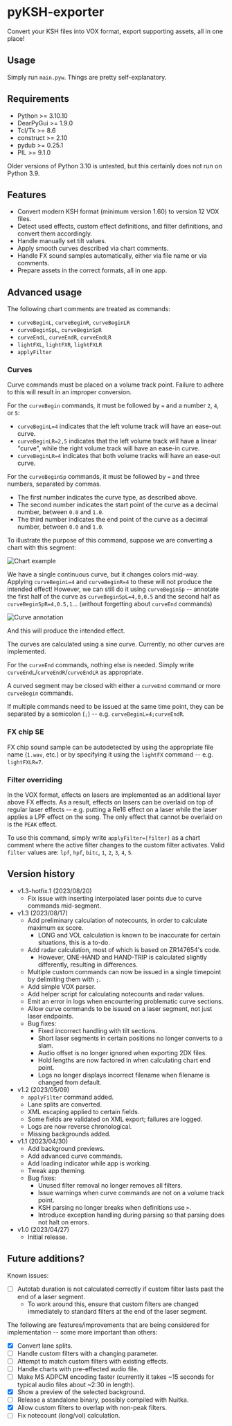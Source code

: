 # pyKSH-exporter

Convert your KSH files into VOX format, export supporting assets, all in one place!

## Usage

Simply run `main.pyw`. Things are pretty self-explanatory.

## Requirements

- Python >= 3.10.10
- DearPyGui >= 1.9.0
- Tcl/Tk >= 8.6
- construct >= 2.10
- pydub >= 0.25.1
- PIL >= 9.1.0

Older versions of Python 3.10 is untested, but this certainly does not run on Python 3.9.

## Features

- Convert modern KSH format (minimum version 1.60) to version 12 VOX files.
- Detect used effects, custom effect definitions, and filter definitions, and convert them accordingly.
- Handle manually set tilt values.
- Apply smooth curves described via chart comments.
- Handle FX sound samples automatically, either via file name or via comments.
- Prepare assets in the correct formats, all in one app.

## Advanced usage

The following chart comments are treated as commands:
- `curveBeginL`, `curveBeginR`, `curveBeginLR`
- `curveBeginSpL`, `curveBeginSpR`
- `curveEndL`, `curveEndR`, `curveEndLR`
- `lightFXL`, `lightFXR`, `lightFXLR`
- `applyFilter`

### Curves

Curve commands must be placed on a volume track point. Failure to adhere to this will result in an improper conversion.

For the `curveBegin` commands, it must be followed by `=` and a number `2`, `4`, or `5`:
- `curveBeginL=4` indicates that the left volume track will have an ease-out curve.
- `curveBeginLR=2,5` indicates that the left volume track will have a linear "curve", while the right volume track will have an ease-in curve.
- `curveBeginLR=4` indicates that both volume tracks will have an ease-out curve.

For the `curveBeginSp` commands, it must be followed by `=` and three numbers, separated by commas.
- The first number indicates the curve type, as described above.
- The second number indicates the start point of the curve as a decimal number, between `0.0` and `1.0`.
- The third number indicates the end point of the curve as a decimal number, between `0.0` and `1.0`.

To illustrate the purpose of this command, suppose we are converting a chart with this segment:

![Chart example](https://silverhawke.s-ul.eu/tMOxmR43)

We have a single continuous curve, but it changes colors mid-way. Applying `curveBeginL=4` and `curveBeginR=4` to these will not produce the intended effect!
However, we can still do it using `curveBeginSp` -- annotate the first half of the curve as `curveBeginSpL=4,0,0.5` and the second half as `curveBeginSpR=4,0.5,1`... (without forgetting about `curveEnd` commands)

![Curve annotation](https://silverhawke.s-ul.eu/MwNl482C)

And this will produce the intended effect.

The curves are calculated using a sine curve. Currently, no other curves are implemented.

For the `curveEnd` commands, nothing else is needed. Simply write `curveEndL`/`curveEndR`/`curveEndLR` as appropriate.

A curved segment may be closed with either a `curveEnd` command or more `curveBegin` commands.

If multiple commands need to be issued at the same time point, they can be separated by a semicolon (`;`) -- e.g. `curveBeginL=4;curveEndR`.

### FX chip SE

FX chip sound sample can be autodetected by using the appropriate file name (`1.wav`, etc.) or by specifying it using the `lightFX` command -- e.g. `lightFXLR=7`.

### Filter overriding

In the VOX format, effects on lasers are implemented as an additional layer above FX effects.
As a result, effects on lasers can be overlaid on top of regular laser effects -- e.g. putting a Re16 effect on a laser while the laser applies a LPF effect on the song.
The only effect that cannot be overlaid on is the `PEAK` effect.

To use this command, simply write `applyFilter=[filter]` as a chart comment where the active filter changes to the custom filter activates.
Valid `filter` values are: `lpf`, `hpf`, `bitc`, `1`, `2`, `3`, `4`, `5`.

## Version history

- v1.3-hotfix.1 (2023/08/20)
  - Fix issue with inserting interpolated laser points due to curve commands mid-segment.
- v1.3 (2023/08/17)
  - Add preliminary calculation of notecounts, in order to calculate maximum ex score.
    - LONG and VOL calculation is known to be inaccurate for certain situations, this is a to-do.
  - Add radar calculation, most of which is based on ZR147654's code.
    - However, ONE-HAND and HAND-TRIP is calculated slightly differently, resulting in differences.
  - Multiple custom commands can now be issued in a single timepoint by delimiting them with `;`.
  - Add simple VOX parser.
  - Add helper script for calculating notecounts and radar values.
  - Emit an error in logs when encountering problematic curve sections.
  - Allow curve commands to be issued on a laser segment, not just laser endpoints.
  - Bug fixes:
    - Fixed incorrect handling with tilt sections.
    - Short laser segments in certain positions no longer converts to a slam.
    - Audio offset is no longer ignored when exporting 2DX files.
    - Hold lengths are now factored in when calculating chart end point.
    - Logs no longer displays incorrect filename when filename is changed from default.
- v1.2 (2023/05/09)
  - `applyFilter` command added.
  - Lane splits are converted.
  - XML escaping applied to certain fields.
  - Some fields are validated on XML export; failures are logged.
  - Logs are now reverse chronological.
  - Missing backgrounds added.
- v1.1 (2023/04/30)
  - Add background previews.
  - Add advanced curve commands.
  - Add loading indicator while app is working.
  - Tweak app theming.
  - Bug fixes:
    - Unused filter removal no longer removes all filters.
    - Issue warnings when curve commands are not on a volume track point.
    - KSH parsing no longer breaks when definitions use `>`.
    - Introduce exception handling during parsing so that parsing does not halt on errors.
- v1.0 (2023/04/27)
  - Initial release.

## Future additions?

Known issues:
- [ ] Autotab duration is not calculated correctly if custom filter lasts past the end of a laser segment.
  - To work around this, ensure that custom filters are changed immediately to standard filters at the end of the laser segment.

The following are features/improvements that are being considered for implementation -- some more important than others:
- [x] Convert lane splits.
- [ ] Handle custom filters with a changing parameter.
- [ ] Attempt to match custom filters with existing effects.
- [ ] Handle charts with pre-effected audio file.
- [ ] Make MS ADPCM encoding faster (currently it takes ~15 seconds for typical audio files about ~2:30 in length).
- [x] Show a preview of the selected background.
- [ ] Release a standalone binary, possibly compiled with Nuitka.
- [x] Allow custom filters to overlap with non-peak filters.
- [ ] Fix notecount (long/vol) calculation.
